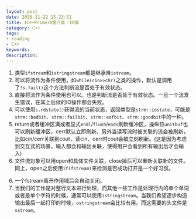 ```yaml
---
layout: post
date: 2018-11-22 15:23:51
title: 《C++Primer》第八章：IO库
category: C++
tags:
- reading
- C++
keywords:
description:
---
```



1. 类型`ifstream`和`istringstream`都是继承自`istream`。
2. 可以将流作为条件使用，如`while(cin>>chr)`之类的操作，默认是调用了`!s.fail()`这个方法判断流是否处于有效状态。
3. 直接将流作为条件使用也可以。也是判断流是否处于有效状态。一旦一个流发生错误，在其上后续的IO操作都会失败。
3. 可以使用`s.rdstate()`获得流的当前状态，返回类型是`strm::iostate`，可能是`strm::badbit`、`strm::failbit`、`strm::eofbit`、`strm::goodbit`中的一种。
4. return或者缓冲区满或者显式`endl`/`flush`/`ends`刷新缓冲区，操纵符`unitbuf`也可以刷新缓冲区，cerr默认立即刷新。另外当读写流时被关联的流会被刷新，比如cin/cerr关联到cout，读cin、cerr时cout会被立刻刷新。(这是因为考虑到交互式的场景，输入都会和输出关联，使得用户会看到所有输出后才会输入)
5. 文件流对象可以用open和具体文件关联，close掉后可以重新关联新的文件。同上，open之后使用`if(fstream)`来检测是否成功打开是一个好习惯。

<!-- more -->

6. 一个fstream离开作用域后会自动关闭。
7. 当我们的工作是对整行文本进行处理，而其他一些工作是处理行内的单个单词或者是单个字符的时候，通常可以使用`istringstream`。当我们希望逐步构造输出最后一起打印的时候，`ostringstream`会比较有用。而这需要的头文件是`sstream`。

